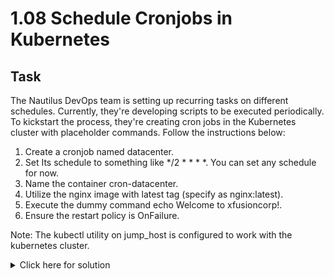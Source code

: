 # 1.08 Schedule Cronjobs in Kubernetes

## Task
The Nautilus DevOps team is setting up recurring tasks on different schedules. Currently, they're developing scripts to be executed periodically. To kickstart the process, they're creating cron jobs in the Kubernetes cluster with placeholder commands. Follow the instructions below:

1. Create a cronjob named datacenter.
2. Set Its schedule to something like */2 * * * *. You can set any schedule for now.
3. Name the container cron-datacenter.
4. Utilize the nginx image with latest tag (specify as nginx:latest).
5. Execute the dummy command echo Welcome to xfusioncorp!.
6. Ensure the restart policy is OnFailure.

Note: The kubectl utility on jump_host is configured to work with the kubernetes cluster.
<details>
  <summary>Click here for solution</summary>

  ## Solution
  1. Generate skeleton YAML
  ```bash
  kubectl create cronjob datacenter \
  --image=nginx:latest \
  --schedule="*/2 * * * *" \
  --dry-run=client \
  -o yaml > datacenter-cronjob.yaml
  ```
  2. Edit YAML
  ```yaml
  # Expected yaml with modifications
  apiVersion: batch/v1
  kind: CronJob
  metadata:
    name: datacenter
  spec:
    jobTemplate:
      metadata:
        name: datacenter
      spec:
        template:
          metadata:
          spec:
            containers:
            - image: nginx:latest
              name: cron-datacenter
              resources: {}
              command:
              - /bin/sh
              - -c
              - echo Welcome to xfusioncorp!
            restartPolicy: OnFailure
    schedule: '*/2 * * * *'
  status: {}
  ```
  3. Apply & Verify
  ```bash
  kubectl apply -f datacenter-cronjob.yaml
  kubectl get cronjob datacenter
  kubectl describe cronjob datacenter
  ```
</details>
